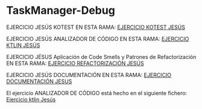 # TaskManager-Debug



EJERCICIO JESÚS KOTEST EN ESTA RAMA: [EJERCICIO KOTEST JESÚS](https://github.com/jesuscb123/taskmanager-debug/tree/EjercicioJesus-Kotest)

EJERCICIO JESÚS ANALIZADOR DE CÓDIGO EN ESTA RAMA: [EJERCICIO KTLIN JESÚS](https://github.com/jesuscb123/taskmanager-debug/tree/EjercicioJesus-Ktlint?tab=readme-ov-file)

EJERCICIO JÉSUS  Aplicación de Code Smells y Patrones de Refactorización EN ESTA RAMA: [EJERCICIO REFACTORIZACIÓN JESÚS](https://github.com/jesuscb123/taskmanager-debug/tree/P4.E.2-JCB)

EJERCICIO JESÚS DOCUMENTACIÓN EN ESTA RAMA: [EJERCICIO DOCUMENTACIÓN JESUS](https://github.com/jesuscb123/taskmanager-debug/tree/4.4.1-JCB)


El ejercicio ANALIZADOR DE CÓDIGO está hecho en el siguiente fichero: [Ejercicio ktlin Jesús](https://github.com/jesuscb123/taskmanager-debug/blob/EjercicioJesus-Ktlint/EDES-4.3.1-JCB.md)
